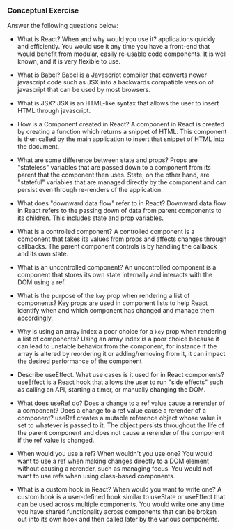 ### Conceptual Exercise

Answer the following questions below:

- What is React? When and why would you use it?
applications quickly and efficiently. You would use it any time you have a front-end that would benefit from modular, easily re-usable code 
components. It is well known, and it is very flexible to use.

- What is Babel?
Babel is a Javascript compiler that converts newer javascript code such as JSX into a backwards compatible version of javascript that can be used by most browsers.

- What is JSX?
JSX is an HTML-like syntax that allows the user to insert HTML through javascript.

- How is a Component created in React?
A component in React is created by creating a function which returns a snippet of HTML. This component is then called by the main application to insert that snippet of HTML into the document.

- What are some difference between state and props?
Props are "stateless" variables that are passed down to a component from its parent that the component then uses. State, on the other hand, are "stateful" variables that are managed directly by the component and can persist even through re-renders of the application.

- What does "downward data flow" refer to in React?
Downward data flow in React refers to the passing down of data from parent components to its children. This includes state and prop variables.

- What is a controlled component?
A controlled component is a component that takes its values from props and affects changes through callbacks. The parent component controls is by handling the callback and its own state.

- What is an uncontrolled component?
An uncontrolled component is a component that stores its own state internally and interacts with the DOM using a ref.

- What is the purpose of the `key` prop when rendering a list of components?
Key props are used in component lists to help React identify when and which component has changed and manage them accordingly.

- Why is using an array index a poor choice for a `key` prop when rendering a list of components?
Using an array index is a poor choice because it can lead to unstable behavior from the component, for instance if the array is altered by reordering it or adding/removing from it, it can impact the desired performance of the component

- Describe useEffect.  What use cases is it used for in React components?
useEffect is a React hook that allows the user to run "side effects" such as calling an API, starting a timer, or manually changing the DOM.

- What does useRef do?  Does a change to a ref value cause a rerender of a component?
Does a change to a ref value cause a rerender of a component? useRef creates a mutable reference object whose value is set to whatever is passed to it. The object persists throughout the life of the parent component and does not cause a rerender of the component if the ref value is changed.

- When would you use a ref? When wouldn't you use one?
You would want to use a ref when making changes directly to a DOM element without causing a rerender, such as managing focus. You would not want to use refs when using class-based components.

- What is a custom hook in React? When would you want to write one?
A custom hook is a user-defined hook similar to useState or useEffect that can be used across multiple components. You would write one any time you have shared functionality across components that can be broken out into its own hook and then called later by the various components.